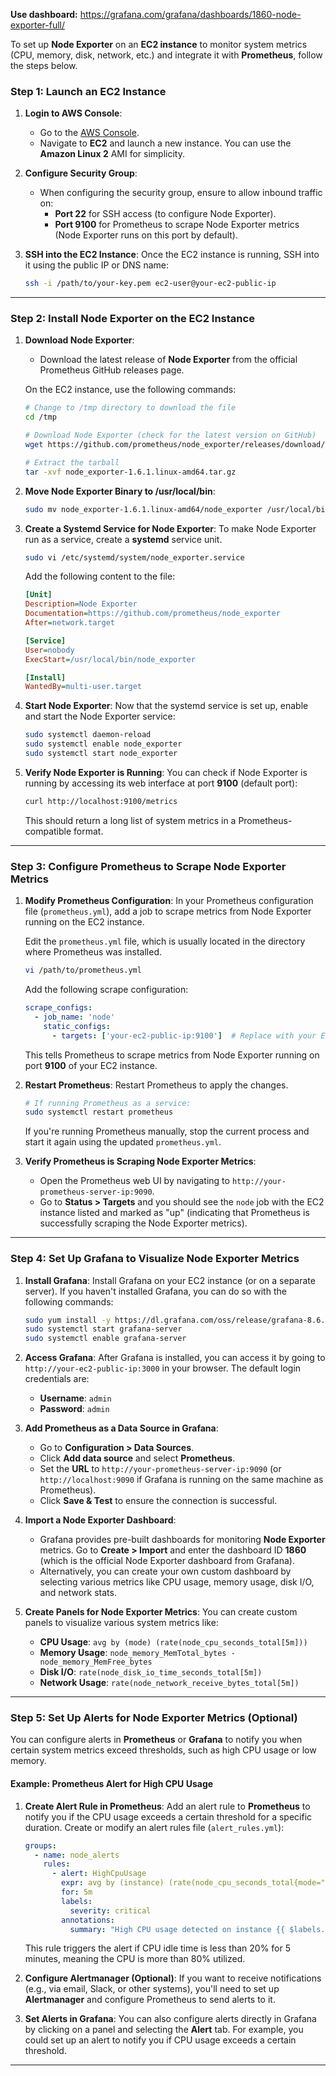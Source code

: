 **Use dashboard:** https://grafana.com/grafana/dashboards/1860-node-exporter-full/

To set up **Node Exporter** on an **EC2 instance** to monitor system metrics (CPU, memory, disk, network, etc.) and integrate it with **Prometheus**, follow the steps below.

### **Step 1: Launch an EC2 Instance**

1. **Login to AWS Console**:
   - Go to the [AWS Console](https://aws.amazon.com/console/).
   - Navigate to **EC2** and launch a new instance. You can use the **Amazon Linux 2** AMI for simplicity.

2. **Configure Security Group**:
   - When configuring the security group, ensure to allow inbound traffic on:
     - **Port 22** for SSH access (to configure Node Exporter).
     - **Port 9100** for Prometheus to scrape Node Exporter metrics (Node Exporter runs on this port by default).

3. **SSH into the EC2 Instance**:
   Once the EC2 instance is running, SSH into it using the public IP or DNS name:

   ```bash
   ssh -i /path/to/your-key.pem ec2-user@your-ec2-public-ip
   ```

---

### **Step 2: Install Node Exporter on the EC2 Instance**

1. **Download Node Exporter**:
   - Download the latest release of **Node Exporter** from the official Prometheus GitHub releases page.

   On the EC2 instance, use the following commands:

   ```bash
   # Change to /tmp directory to download the file
   cd /tmp

   # Download Node Exporter (check for the latest version on GitHub)
   wget https://github.com/prometheus/node_exporter/releases/download/v1.6.1/node_exporter-1.6.1.linux-amd64.tar.gz

   # Extract the tarball
   tar -xvf node_exporter-1.6.1.linux-amd64.tar.gz
   ```

2. **Move Node Exporter Binary to /usr/local/bin**:

   ```bash
   sudo mv node_exporter-1.6.1.linux-amd64/node_exporter /usr/local/bin/
   ```

3. **Create a Systemd Service for Node Exporter**:
   To make Node Exporter run as a service, create a **systemd** service unit.

   ```bash
   sudo vi /etc/systemd/system/node_exporter.service
   ```

   Add the following content to the file:

   ```ini
   [Unit]
   Description=Node Exporter
   Documentation=https://github.com/prometheus/node_exporter
   After=network.target

   [Service]
   User=nobody
   ExecStart=/usr/local/bin/node_exporter

   [Install]
   WantedBy=multi-user.target
   ```

4. **Start Node Exporter**:
   Now that the systemd service is set up, enable and start the Node Exporter service:

   ```bash
   sudo systemctl daemon-reload
   sudo systemctl enable node_exporter
   sudo systemctl start node_exporter
   ```

5. **Verify Node Exporter is Running**:
   You can check if Node Exporter is running by accessing its web interface at port **9100** (default port):

   ```bash
   curl http://localhost:9100/metrics
   ```

   This should return a long list of system metrics in a Prometheus-compatible format.

---

### **Step 3: Configure Prometheus to Scrape Node Exporter Metrics**

1. **Modify Prometheus Configuration**:
   In your Prometheus configuration file (`prometheus.yml`), add a job to scrape metrics from Node Exporter running on the EC2 instance.

   Edit the `prometheus.yml` file, which is usually located in the directory where Prometheus was installed.

   ```bash
   vi /path/to/prometheus.yml
   ```

   Add the following scrape configuration:

   ```yaml
   scrape_configs:
     - job_name: 'node'
       static_configs:
         - targets: ['your-ec2-public-ip:9100']  # Replace with your EC2 public IP
   ```

   This tells Prometheus to scrape metrics from Node Exporter running on port **9100** of your EC2 instance.

2. **Restart Prometheus**:
   Restart Prometheus to apply the changes.

   ```bash
   # If running Prometheus as a service:
   sudo systemctl restart prometheus
   ```

   If you're running Prometheus manually, stop the current process and start it again using the updated `prometheus.yml`.

3. **Verify Prometheus is Scraping Node Exporter Metrics**:
   - Open the Prometheus web UI by navigating to `http://your-prometheus-server-ip:9090`.
   - Go to **Status > Targets** and you should see the `node` job with the EC2 instance listed and marked as "up" (indicating that Prometheus is successfully scraping the Node Exporter metrics).

---

### **Step 4: Set Up Grafana to Visualize Node Exporter Metrics**

1. **Install Grafana**:
   Install Grafana on your EC2 instance (or on a separate server). If you haven't installed Grafana, you can do so with the following commands:

   ```bash
   sudo yum install -y https://dl.grafana.com/oss/release/grafana-8.6.2-1.x86_64.rpm
   sudo systemctl start grafana-server
   sudo systemctl enable grafana-server
   ```

2. **Access Grafana**:
   After Grafana is installed, you can access it by going to `http://your-ec2-public-ip:3000` in your browser. The default login credentials are:
   - **Username**: `admin`
   - **Password**: `admin`

3. **Add Prometheus as a Data Source in Grafana**:
   - Go to **Configuration > Data Sources**.
   - Click **Add data source** and select **Prometheus**.
   - Set the **URL** to `http://your-prometheus-server-ip:9090` (or `http://localhost:9090` if Grafana is running on the same machine as Prometheus).
   - Click **Save & Test** to ensure the connection is successful.

4. **Import a Node Exporter Dashboard**:
   - Grafana provides pre-built dashboards for monitoring **Node Exporter** metrics. Go to **Create > Import** and enter the dashboard ID **1860** (which is the official Node Exporter dashboard from Grafana).
   - Alternatively, you can create your own custom dashboard by selecting various metrics like CPU usage, memory usage, disk I/O, and network stats.

5. **Create Panels for Node Exporter Metrics**:
   You can create custom panels to visualize various system metrics like:
   - **CPU Usage**: `avg by (mode) (rate(node_cpu_seconds_total[5m]))`
   - **Memory Usage**: `node_memory_MemTotal_bytes - node_memory_MemFree_bytes`
   - **Disk I/O**: `rate(node_disk_io_time_seconds_total[5m])`
   - **Network Usage**: `rate(node_network_receive_bytes_total[5m])`

---

### **Step 5: Set Up Alerts for Node Exporter Metrics (Optional)**

You can configure alerts in **Prometheus** or **Grafana** to notify you when certain system metrics exceed thresholds, such as high CPU usage or low memory.

#### Example: Prometheus Alert for High CPU Usage

1. **Create Alert Rule in Prometheus**:
   Add an alert rule to **Prometheus** to notify you if the CPU usage exceeds a certain threshold for a specific duration. Create or modify an alert rules file (`alert_rules.yml`):

   ```yaml
   groups:
     - name: node_alerts
       rules:
         - alert: HighCpuUsage
           expr: avg by (instance) (rate(node_cpu_seconds_total{mode="idle"}[5m])) < 0.2
           for: 5m
           labels:
             severity: critical
           annotations:
             summary: "High CPU usage detected on instance {{ $labels.instance }}"
   ```

   This rule triggers the alert if CPU idle time is less than 20% for 5 minutes, meaning the CPU is more than 80% utilized.

2. **Configure Alertmanager (Optional)**:
   If you want to receive notifications (e.g., via email, Slack, or other systems), you'll need to set up **Alertmanager** and configure Prometheus to send alerts to it.

3. **Set Alerts in Grafana**:
   You can also configure alerts directly in Grafana by clicking on a panel and selecting the **Alert** tab. For example, you could set up an alert to notify you if CPU usage exceeds a certain threshold.

---
